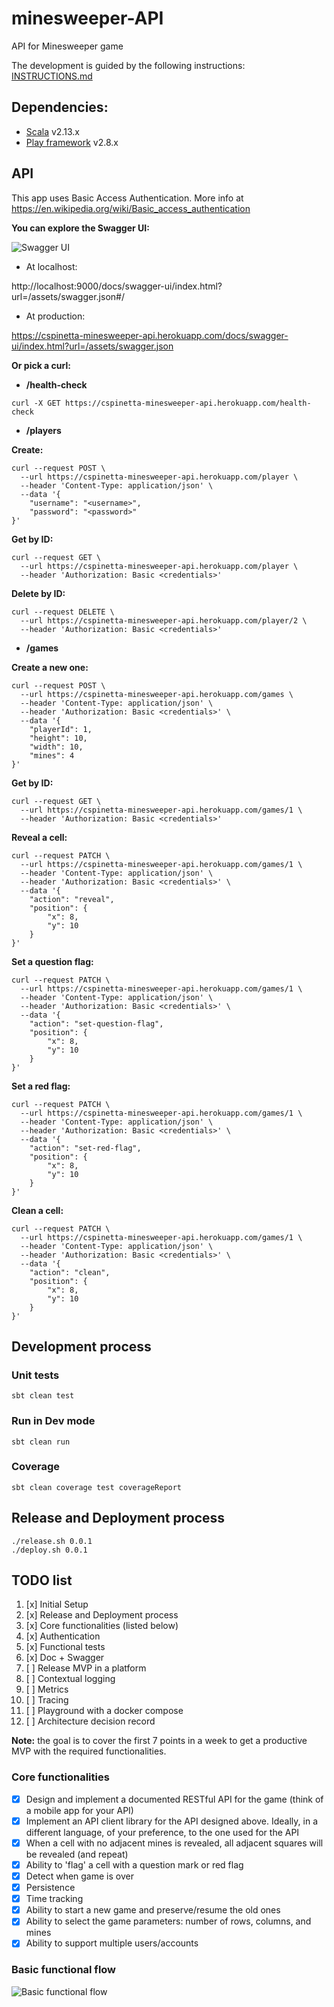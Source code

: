 # minesweeper-API
API for Minesweeper game

The development is guided by the following instructions: [INSTRUCTIONS.md](INSTRUCTIONS.md)

## Dependencies:
- [Scala] v2.13.x
- [Play framework] v2.8.x

## API

This app uses Basic Access Authentication. More info at https://en.wikipedia.org/wiki/Basic_access_authentication

**You can explore the Swagger UI:**

![Swagger UI](docs/swagger-api-doc_v2.png)

- At localhost:

http://localhost:9000/docs/swagger-ui/index.html?url=/assets/swagger.json#/

- At production:

https://cspinetta-minesweeper-api.herokuapp.com/docs/swagger-ui/index.html?url=/assets/swagger.json

**Or pick a curl:**

* **/health-check**

````shell script
curl -X GET https://cspinetta-minesweeper-api.herokuapp.com/health-check
````

* **/players**

**Create:**

````shell script
curl --request POST \
  --url https://cspinetta-minesweeper-api.herokuapp.com/player \
  --header 'Content-Type: application/json' \
  --data '{
	"username": "<username>",
	"password": "<password>"
}'
````

**Get by ID:**

````shell script
curl --request GET \
  --url https://cspinetta-minesweeper-api.herokuapp.com/player \
  --header 'Authorization: Basic <credentials>'
````

**Delete by ID:**

````shell script
curl --request DELETE \
  --url https://cspinetta-minesweeper-api.herokuapp.com/player/2 \
  --header 'Authorization: Basic <credentials>'
````

* **/games**

**Create a new one:**

````shell script
curl --request POST \
  --url https://cspinetta-minesweeper-api.herokuapp.com/games \
  --header 'Content-Type: application/json' \
  --header 'Authorization: Basic <credentials>' \
  --data '{
	"playerId": 1,
	"height": 10,
	"width": 10,
	"mines": 4
}'
````

**Get by ID:**

````shell script
curl --request GET \
  --url https://cspinetta-minesweeper-api.herokuapp.com/games/1 \
  --header 'Authorization: Basic <credentials>'
````

**Reveal a cell:**

````shell script
curl --request PATCH \
  --url https://cspinetta-minesweeper-api.herokuapp.com/games/1 \
  --header 'Content-Type: application/json' \
  --header 'Authorization: Basic <credentials>' \ 
  --data '{
	"action": "reveal",
	"position": {
		"x": 8,
		"y": 10
	}
}'
````

**Set a question flag:**

````shell script
curl --request PATCH \
  --url https://cspinetta-minesweeper-api.herokuapp.com/games/1 \
  --header 'Content-Type: application/json' \
  --header 'Authorization: Basic <credentials>' \ 
  --data '{
	"action": "set-question-flag",
	"position": {
		"x": 8,
		"y": 10
	}
}'
````

**Set a red flag:**

````shell script
curl --request PATCH \
  --url https://cspinetta-minesweeper-api.herokuapp.com/games/1 \
  --header 'Content-Type: application/json' \
  --header 'Authorization: Basic <credentials>' \ 
  --data '{
	"action": "set-red-flag",
	"position": {
		"x": 8,
		"y": 10
	}
}'
````

**Clean a cell:**

````shell script
curl --request PATCH \
  --url https://cspinetta-minesweeper-api.herokuapp.com/games/1 \
  --header 'Content-Type: application/json' \
  --header 'Authorization: Basic <credentials>' \ 
  --data '{
	"action": "clean",
	"position": {
		"x": 8,
		"y": 10
	}
}'
````

## Development process

### Unit tests

````sbtshell
sbt clean test
````

### Run in Dev mode

````sbtshell
sbt clean run
````

### Coverage

````sbtshell
sbt clean coverage test coverageReport
````

## Release and Deployment process

````shell script
./release.sh 0.0.1
./deploy.sh 0.0.1
````

## TODO list

1. [x] Initial Setup
2. [x] Release and Deployment process
3. [x] Core functionalities (listed below)
4. [x] Authentication
5. [x] Functional tests
6. [x] Doc + Swagger
7. [ ] Release MVP in a platform
8. [ ] Contextual logging
9. [ ] Metrics
10. [ ] Tracing
11. [ ] Playground with a docker compose
12. [ ] Architecture decision record

**Note:** the goal is to cover the first 7 points in a week
to get a productive MVP with the required functionalities.

### Core functionalities

- [x] Design and implement a documented RESTful API for the game (think of a mobile app for your API)
- [x] Implement an API client library for the API designed above. Ideally, in a different language, of your preference, to the one used for the API
- [x] When a cell with no adjacent mines is revealed, all adjacent squares will be revealed (and repeat)
- [x] Ability to 'flag' a cell with a question mark or red flag
- [x] Detect when game is over
- [x] Persistence
- [x] Time tracking
- [x] Ability to start a new game and preserve/resume the old ones
- [x] Ability to select the game parameters: number of rows, columns, and mines
- [x] Ability to support multiple users/accounts

### Basic functional flow

![Basic functional flow](docs/minisweeper_basic-functional-flow_v1.png)

[Scala]: https://www.scala-lang.org/
[Play framework]: https://www.playframework.com/
